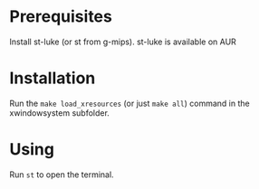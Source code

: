 # Prerequisites
Install st-luke (or st from g-mips). st-luke is available on AUR

# Installation
Run the `make load_xresources` (or just `make all`) command in the xwindowsystem subfolder.

# Using
Run `st` to open the terminal.
